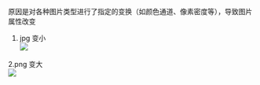 原因是对各种图片类型进行了指定的变换（如颜色通道、像素密度等），导致图片属性改变

1. jpg   变小  
![](http://onmer39jj.bkt.clouddn.com/18-8-10/65993824.jpg)

2.png   变大  
![](http://onmer39jj.bkt.clouddn.com/18-8-10/25904670.jpg)
